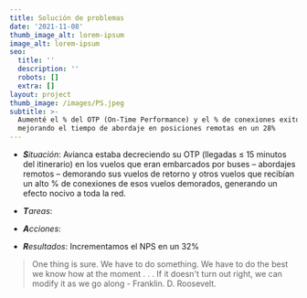 ```yaml
---
title: Solución de problemas
date: '2021-11-08'
thumb_image_alt: lorem-ipsum
image_alt: lorem-ipsum
seo:
  title: ''
  description: ''
  robots: []
  extra: []
layout: project
thumb_image: /images/PS.jpeg
subtitle: >-
  Aumenté el % del OTP (On-Time Performance) y el % de conexiones exitosas
  mejorando el tiempo de abordaje en posiciones remotas en un 28%
---
```

*   ***S**ituación*: Avianca estaba decreciendo su OTP (llegadas ≤ 15 minutos del itinerario) en los vuelos que eran embarcados por buses – abordajes remotos – demorando sus vuelos de retorno y otros vuelos que recibían un alto % de conexiones de esos vuelos demorados, generando un efecto nocivo a toda la red.

<!---->

*   ***T**areas*:

<!---->

*   ***A**cciones*:

<!---->

*   ***R**esultados*: Incrementamos el NPS en un 32%

> One thing is sure. We have to do something. We have to do the best we know how at the moment . . . If it doesn't turn out right, we can modify it as we go along - Franklin. D. Roosevelt.
